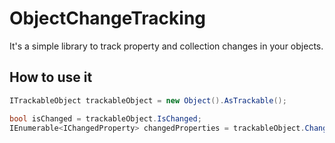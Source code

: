 # ObjectChangeTracking
It's a simple library to track property and collection changes in your objects.

## How to use it ##

```csharp
ITrackableObject trackableObject = new Object().AsTrackable();

bool isChanged = trackableObject.IsChanged;
IEnumerable<IChangedProperty> changedProperties = trackableObject.ChangedProperties;
```
